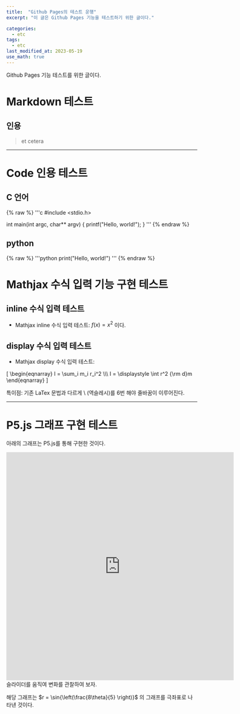 ```yaml
---
title:  "Github Pages의 테스트 운행"
excerpt: "이 글은 Github Pages 기능을 테스트하기 위한 글이다."

categories:
  - etc
tags:
  - etc
last_modified_at: 2023-05-19
use_math: true
---
```


Github Pages 기능 테스트를 위한 글이다.

# Markdown 테스트

## 인용
> et cetera
---

# Code 인용 테스트

## C 언어
{% raw %}
'''c
#include <stdio.h>

int main(int argc, char** argv) {
  printf("Hello, world!");
}
'''
{% endraw %}


## python
{% raw %}
'''python
print("Hello, world!")
'''
{% endraw %}

# Mathjax 수식 입력 기능 구현 테스트

## inline 수식 입력 테스트
- Mathjax inline 수식 입력 테스트: $f(x) = x^2$ 이다.<br>

## display 수식 입력 테스트
- Mathjax display 수식 입력 테스트:<br>

\[
\begin{eqnarray}
I = \sum_i m_i r_i^2 \\\\\\
I = \displaystyle \int r^2 {\rm d}m
\end{eqnarray}
\]

특이점: 기존 LaTex 문법과 다르게 \ (역슬레시)를 6번 해야 줄바꿈이 이루어진다.

---

# P5.js 그래프 구현 테스트
아래의 그래프는 P5.js를 통해 구현한 것이다.

<iframe src="https://raycell.github.io/p5/2023-05-19-mathmatical_graph/" width = "600" height = "600" frameborder="0"></iframe>
슬라이더를 움직여 변화를 관찰하여 보자.

해당 그래프는 $r = \sin{\left(\frac{8\theta}{5} \right)}$ 의 그래프를 극좌표로 나타낸 것이다.